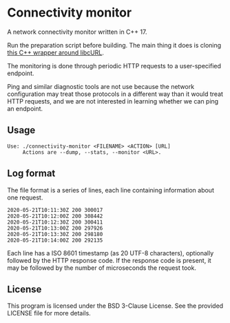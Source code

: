 # Connectivity monitor

A network connectivity monitor written in C++ 17.

Run the preparation script before building. The main thing it does is cloning [this C++ wrapper around libcURL](https://github.com/jpbarrette/curlpp).

The monitoring is done through periodic HTTP requests to a user-specified endpoint.

Ping and similar diagnostic tools are not use because the network configuration may treat those protocols in a different way than it would treat HTTP requests, and we are not interested in learning whether we can ping an endpoint.

## Usage

```
Use: ./connectivity-monitor <FILENAME> <ACTION> [URL]
     Actions are --dump, --stats, --monitor <URL>.
```

## Log format

The file format is a series of lines, each line containing information about one request.

```
2020-05-21T10:11:30Z 200 300017
2020-05-21T10:12:00Z 200 308442
2020-05-21T10:12:30Z 200 300411
2020-05-21T10:13:00Z 200 297926
2020-05-21T10:13:30Z 200 298180
2020-05-21T10:14:00Z 200 292135
```

Each line has a ISO 8601 timestamp (as 20 UTF-8 characters), optionally followed by the HTTP response code.
If the response code is present, it may be followed by the number of microseconds the request took.

## License

This program is licensed under the BSD 3-Clause License. See the provided LICENSE file for more details.
